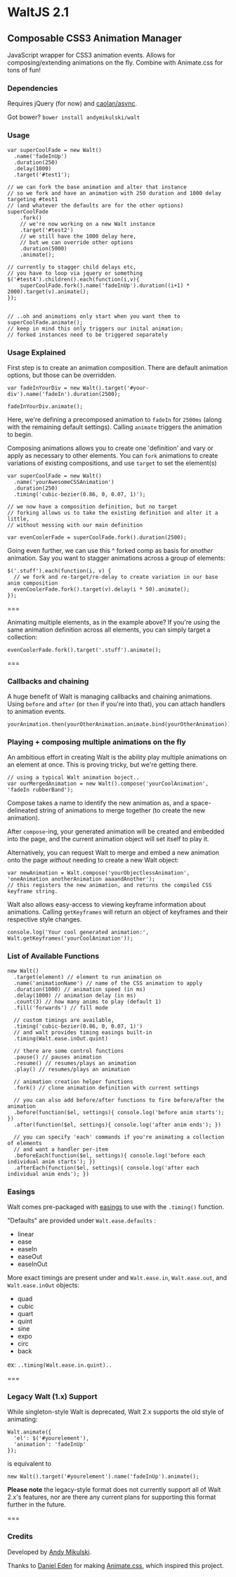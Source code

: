# WaltJS 2.1
## Composable CSS3 Animation Manager

JavaScript wrapper for CSS3 animation events. Allows for composing/extending animations on the fly. Combine with Animate.css for tons of fun!

### Dependencies
Requires jQuery (for now) and [caolan/async](https://github.com/caolan/async).

Got bower? `bower install andymikulski/walt`


### Usage

```
var superCoolFade = new Walt()
  .name('fadeInUp')
  .duration(250)
  .delay(1000)
  .target('#test1');

// we can fork the base animation and alter that instance
// so we fork and have an animation with 250 duration and 1000 delay targeting #test1
// (and whatever the defaults are for the other options)
superCoolFade
    .fork()
    // we're now working on a new Walt instance
    .target('#test2')
    // we still have the 1000 delay here,
    // but we can override other options
    .duration(5000)
    .animate();

// currently to stagger child delays etc,
// you have to loop via jquery or something
$('#test4').children().each(function(i,v){
    superCoolFade.fork().name('fadeInUp').duration((i+1) * 2000).target(v).animate();
});


// ..oh and animations only start when you want them to
superCoolFade.animate();
// keep in mind this only triggers our inital animation;
// forked instances need to be triggered separately
```

### Usage Explained

First step is to create an animation composition. There are default animation options, but those can be overridden.

```
var fadeInYourDiv = new Walt().target('#your-div').name('fadeIn').duration(2500);

fadeInYourDiv.animate();
```
Here, we're defining a precomposed animation to `fadeIn` for `2500ms` (along with the remaining default settings).
Calling `animate` triggers the animation to begin.


Composing animations allows you to create one 'definition' and vary or apply as necessary to other elements.
You can `fork` animations to create variations of existing compositions, and use `target` to set the element(s)

```
var superCoolFade = new Walt()
  .name('yourAwesomeCSSAnimation')
  .duration(250)
  .timing('cubic-bezier(0.86, 0, 0.07, 1)');

// we now have a composition definition, but no target
// forking allows us to take the existing definition and alter it a little,
// without messing with our main definition

var evenCoolerFade = superCoolFade.fork().duration(2500);
```

Going even further, we can use this ^ forked comp as basis for _another_ animation.
Say you want to stagger animations across a group of elements:

```
$('.stuff').each(function(i, v) {
  // we fork and re-target/re-delay to create variation in our base anim composition
  evenCoolerFade.fork().target(v).delay(i * 50).animate();
});
```

===

Animating multiple elements, as in the example above? If you're using the same animation definition
across all elements, you can simply target a collection:
```
evenCoolerFade.fork().target('.stuff').animate();
```

===

### Callbacks and chaining

A huge benefit of Walt is managing callbacks and chaining animations.
Using `before` and `after` (or `then` if you're into that), you can attach handlers to animation events.


```
yourAnimation.then(yourOtherAnimation.animate.bind(yourOtherAnimation)).animate();
```



### Playing + composing multiple animations on the fly

An ambitious effort in creating Walt is the ability play multiple animations on an element at once. This is proving tricky, but we're getting there.

```
// using a typical Walt animation boject..
var ourMergedAnimation = new Walt().compose('yourCoolAnimation', 'fadeIn rubberBand');
```
Compose takes a name to identify the new animation as, and a space-delineated string of animations to merge together (to create the new animation).

After `compose`-ing, your generated animation will be created and embedded into the page, and the current animation object will set itself to play it.

Alternatively, you can request Walt to merge and embed a new animation onto the page _without_ needing to create a new Walt object:

```
var newAnimation = Walt.compose('yourObjectlessAnimation', 'oneAnimation anotherAnimation aaaandAnother');
// this registers the new animation, and returns the compiled CSS keyframe string.
```

Walt also allows easy-access to viewing keyframe information about animations. Calling `getKeyframes` will return an object of keyframes and their respective style changes.

```
console.log('Your cool generated animation:', Walt.getKeyframes('yourCoolAnimation'));
```


### List of Available Functions


```
new Walt()
  .target(element) // element to run animation on
  .name('animationName') // name of the CSS animation to apply
  .duration(1000) // animation speed (in ms)
  .delay(1000) // animation delay (in ms)
  .count(3) // how many anims to play (default 1)
  .fill('forwards') // fill mode
  
  // custom timings are available,
  .timing('cubic-bezier(0.86, 0, 0.07, 1)')
  // and walt provides timing easings built-in
  .timing(Walt.ease.inOut.quint)

  // there are some control functions
  .pause() // pauses animation
  .resume() // resumes/plays an animation
  .play() // resumes/plays an animation

  // animation creation helper functions
  .fork() // clone animation definition with current settings

  // you can also add before/after functions to fire before/after the animation
  .before(function($el, settings){ console.log('before anim starts'); })
  .after(function($el, settings){ console.log('after anim ends'); })

  // you can specify 'each' commands if you're animating a collection of elements
  // and want a handler per-item
  .beforeEach(function($el, settings){ console.log('before each individual anim starts'); })
  .afterEach(function($el, settings){ console.log('after each individual anim ends'); })
```


### Easings

Walt comes pre-packaged with [easings](http://easings.net) to use with the `.timing()` function.


"Defaults" are provided under `Walt.ease.defaults` :
- linear
- ease
- easeIn
- easeOut
- easeInOut

More exact timings are present under and `Walt.ease.in`, `Walt.ease.out`, and `Walt.ease.inOut` objects:
- quad
- cubic
- quart
- quint
- sine
- expo
- circ
- back

ex: `..timing(Walt.ease.in.quint)..`


===


### Legacy Walt (1.x) Support

While singleton-style Walt is deprecated, Walt 2.x supports the old style of animating:

```
Walt.animate({
  'el': $('#yourelement'),
  'animation': 'fadeInUp'
});
```

is equivalent to

```
new Walt().target('#yourelement').name('fadeInUp').animate();
```

**Please note** the legacy-style format does not currently support all of Walt 2.x's features, nor are there any current plans for supporting this format further in the future.


===


### Credits

Developed by [Andy Mikulski](http://www.andymikulski.com/).

Thanks to [Daniel Eden](https://daneden.me/) for making [Animate.css](https://daneden.github.io/animate.css/), which inspired this project.
